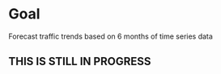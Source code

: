 # Goal

Forecast traffic trends based on 6 months of time series data 

## THIS IS STILL IN PROGRESS
